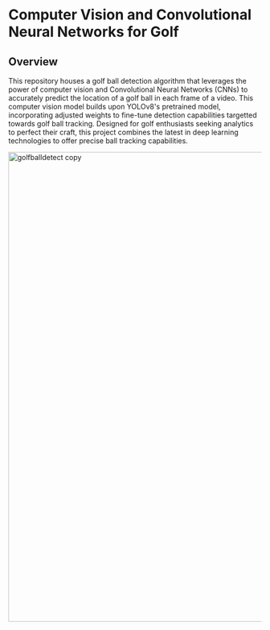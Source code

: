 # Computer Vision and Convolutional Neural Networks for Golf

## Overview

This repository houses a golf ball detection algorithm that leverages the power of computer vision and Convolutional Neural Networks (CNNs) to accurately predict the location of a golf ball in each frame of a video. This computer vision model builds upon YOLOv8's pretrained model, incorporating adjusted weights to fine-tune detection capabilities targetted towards golf ball tracking. Designed for golf enthusiasts seeking analytics to perfect their craft, this project combines the latest in deep learning technologies to offer precise ball tracking capabilities. 


<img width="934" alt="golfballdetect copy" src="https://github.com/hsualexotake/GolfBallComputerVision/assets/147958762/0b97fba5-929e-45ee-9031-420a8f2a818e">
